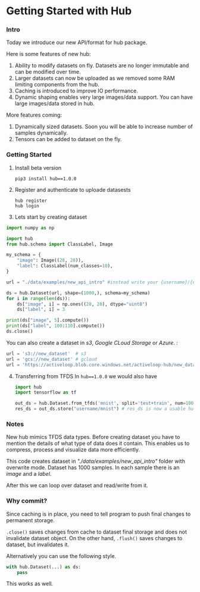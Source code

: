 # Getting Started with Hub

### Intro

Today we introduce our new API/format for hub package.  

Here is some features of new hub:
1. Ability to modify datasets on fly. Datasets are no longer immutable and can be modified over time.
2. Larger datasets can now be uploaded as we removed some RAM limiting components from the hub.
3. Caching is introduced to improve IO performance.
4. Dynamic shaping enables very large images/data support. You can have large images/data stored in hub. 

More features coming:
1. Dynamically sized datasets. Soon you will be able to increase number of samples dynamically.
2. Tensors can be added to dataset on the fly.

### Getting Started

1. Install beta version
    ```
    pip3 install hub==1.0.0
    ```

2. Register and authenticate to uploade datasests
    ```
    hub register
    hub login
    ```

3. Lets start by creating dataset
```python
import numpy as np

import hub
from hub.schema import ClassLabel, Image

my_schema = {
    "image": Image((28, 28)),
    "label": ClassLabel(num_classes=10),
}

url = "./data/examples/new_api_intro" #instead write your {username}/{dataset} to make it public

ds = hub.Dataset(url, shape=(1000,), schema=my_schema)
for i in range(len(ds)):
    ds["image", i] = np.ones((28, 28), dtype="uint8")
    ds["label", i] = 3

print(ds["image", 5].compute())
print(ds["label", 100:110].compute())
ds.close()
```

You can also create a dataset in *s3*, *Google CLoud Storage* or *Azure*. :

```python
url = 's3://new_dataset'  # s3
url = 'gcs://new_dataset' # gcloud
url = 'https://activeloop.blob.core.windows.net/activeloop-hub/new_dataset' # Azure
```


4. Transferring from TFDS
    In `hub==1.0.0` we would also have 
    ```python
    import hub
    import tensorflow as tf

    out_ds = hub.Dataset.from_tfds('mnist', split='test+train', num=1000)
    res_ds = out_ds.store("username/mnist") # res_ds is now a usable hub dataset
    ```

### Notes

New hub mimics TFDS data types. Before creating dataset you have to mention the details of what type of data does it contain. This enables us to compress, process and visualize data more efficiently.

This code creates dataset in *"./data/examples/new_api_intro"* folder with overwrite mode. Dataset has 1000 samples. In each sample there is an *image* and a *label*.

After this we can loop over dataset and read/write from it.


### Why commit?

Since caching is in place, you need to tell program to push final changes to permanent storage. 

`.close()` saves changes from cache to dataset final storage and does not invalidate dataset object.
On the other hand, `.flush()` saves changes to dataset, but invalidates it.


Alternatively you can use the following style.

```python
with hub.Dataset(...) as ds:
    pass
```

This works as well.
